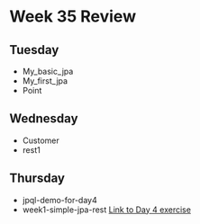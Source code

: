 # Week 35 Review

## Tuesday
* My_basic_jpa
* My_first_jpa
* Point
## Wednesday
* Customer
* rest1
## Thursday
* jpql-demo-for-day4
* week1-simple-jpa-rest
[Link to Day 4 exercise](http://164.90.178.96:8081/jpa_rest_startup-1.0/)